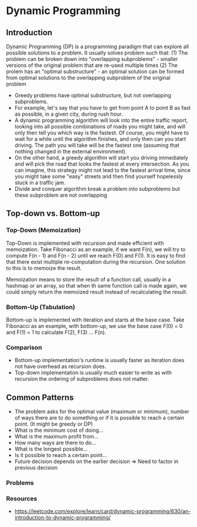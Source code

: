 # Dynamic Programming 

## Introduction 
Dynamic Programming (DP) is a programming paradigm that can explore all possible solutions to a problem. It usually solves problem such that:
(1) The problem can be broken down into "overlapping subproblems" - smaller versions of the original problem that are re-used multiple times 
(2) The prolem has an "optimal substructure" - an optimal solution can be formed from optimal solutions to the overlapping subproblem of the original problem 

- Greedy problems have optimal substructure, but not overlapping subproblems.
 - For example, let's say that you have to get from point A to point B as fast as possible, in a given city, during rush hour. 
 - A dynamic programming algorithm will look into the entire traffic report, looking into all possible combinations of roads you might take, and will only then tell you which way is the fastest. Of course, you might have to wait for a while until the algorithm finishes, and only then can you start driving. The path you will take will be the fastest one (assuming that nothing changed in the external environment).
 - On the other hand, a greedy algorithm will start you driving immediately and will pick the road that looks the fastest at every intersection. As you can imagine, this strategy might not lead to the fastest arrival time, since you might take some "easy" streets and then find yourself hopelessly stuck in a traffic jam.
- Divide and conquer algorithm break a problem into subproblems but these subproblem are not overlapping 

## Top-down vs. Bottom-up
### Top-Down (Memoization)
Top-Down is implemented with recursion and made efficient with memoization. Take Fibonacci as an example, if we want F(n), we will try to compute F(n - 1) and F(n - 2) until we reach F(0) and F(1). It is easy to find that there exist multiple re-computation during the recursion. One solution to this is to memoize the result.

Memoization means to store the result of a function call, usually in a hashmap or an array, so that when th same function call is made again, we could simply return the memoized result instead of recalculating the result.

### Bottom-Up (Tabulation)
Bottom-up is implemented with iteration and starts at the base case. Take Fibonacci as an example, with bottom-up, we use the base case F(0) = 0 and F(1) = 1 to calculate F(2), F(3) ... F(n).

### Comparison 
- Bottom-up implementation's runtime is usually faster as iteration does not have overhead as recursion does.
- Top-down implementation is usually much easier to write as with recursion the ordering of subproblems does not matter.

## Common Patterns
- The problem asks for the optimal value (maximum or minimum), number of ways there are to do something or if it is possible to reach a certain point. (It might be greedy or DP)
 - What is the minimum cost of doing...
 - What is the maximum profit from...
 - How many ways are there to do...
 - What is the longest possible...
 - Is it possible to reach a certain point...
- Future decision depends on the earlier decision => Need to factor in previous decision 

### Problems


### Resources 
- https://leetcode.com/explore/learn/card/dynamic-programming/630/an-introduction-to-dynamic-programming/